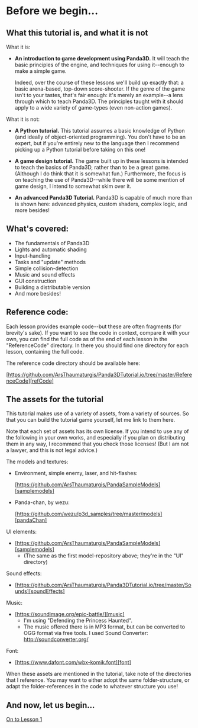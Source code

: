 Before we begin...
=

What this tutorial is, and what it is not
-

What it is:

* __An introduction to game development using Panda3D.__ It will teach the basic principles of the engine, and techniques for using it--enough to make a simple game.

	Indeed, over the course of these lessons we'll build up exactly that: a basic arena-based, top-down score-shooter. If the genre of the game isn't to your tastes, that's fair enough: it's merely an example--a lens through which to teach Panda3D. The principles taught with it should apply to a wide variety of game-types (even non-action games).

What it is not:

* __A Python tutorial.__ This tutorial assumes a basic knowledge of Python (and ideally of object-oriented programming). You don't have to be an expert, but if you're entirely new to the language then I recommend picking up a Python tutorial before taking on this one!

* __A game design tutorial.__ The game built up in these lessons is intended to teach the basics of Panda3D, rather than to be a great game. (Although I do think that it is somewhat fun.) Furthermore, the focus is on teaching the use of Panda3D--while there will be some mention of game design, I intend to somewhat skim over it.

* __An advanced Panda3D Tutorial.__ Panda3D is capable of much more than is shown here: advanced physics, custom shaders, complex logic, and more besides!

What's covered:
-

* The fundamentals of Panda3D
* Lights and automatic shading
* Input-handling
* Tasks and "update" methods
* Simple collision-detection
* Music and sound effects
* GUI construction
* Building a distributable version
* And more besides!

Reference code:
-

Each lesson provides example code--but these are often fragments (for brevity's sake). If you want to see the code in context, compare it with your own, you can find the full code as of the end of each lesson in the "ReferenceCode" directory. In there you should find one directory for each lesson, containing the full code.

The reference code directory should be available here:

 [https://github.com/ArsThaumaturgis/Panda3DTutorial.io/tree/master/ReferenceCode][refCode]

The assets for the tutorial
-

This tutorial makes use of a variety of assets, from a variety of sources. So that you can build the tutorial game yourself, let me link to them here.

Note that each set of assets has its own license. If you intend to use any of the following in your own works, and especially if you plan on distributing them in any way, I recommend that you check those licenses! (But I am not a lawyer, and this is not legal advice.)

The models and textures:
* Environment, simple enemy, laser, and hit-flashes:

    [https://github.com/ArsThaumaturgis/PandaSampleModels][samplemodels]

* Panda-chan, by wezu:

     [https://github.com/wezu/p3d_samples/tree/master/models][pandaChan]

UI elements:
* [https://github.com/ArsThaumaturgis/PandaSampleModels][samplemodels]
     * (The same as the first model-repository above; they're in the "UI" directory)

Sound effects:
* [https://github.com/ArsThaumaturgis/Panda3DTutorial.io/tree/master/Sounds][soundEffects]

Music:
* [https://soundimage.org/epic-battle/][music]
    * I'm using "Defending the Princess Haunted".
    * The music offered there is in MP3 format, but can be converted to OGG format via free tools. I used Sound Converter: http://soundconverter.org/

Font:
* [https://www.dafont.com/wbx-komik.font][font]

When these assets are mentioned in the tutorial, take note of the directories that I reference. You may want to either adopt the same folder-structure, or adapt the folder-references in the code to whatever structure you use!

And now, let us begin...
-

[On to Lesson 1](01-hello)

[lesson1]: tut_lesson01.html
[samplemodels]: https://github.com/ArsThaumaturgis/PandaSampleModels
[pandaChan]: https://github.com/wezu/p3d_samples/tree/master/models
[soundEffects]: https://github.com/ArsThaumaturgis/Panda3DTutorial.io/tree/master/Sounds
[music]: https://soundimage.org/epic-battle/
[font]: https://www.dafont.com/wbx-komik.font
[refCode]: https://github.com/ArsThaumaturgis/Panda3DTutorial.io/tree/master/ReferenceCode
